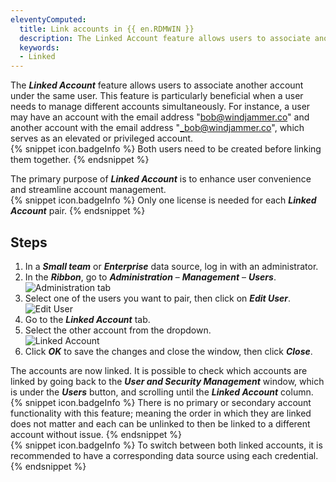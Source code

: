 ```yaml
---
eleventyComputed:
  title: Link accounts in {{ en.RDMWIN }}
  description: The Linked Account feature allows users to associate another account under the same user.
  keywords:
  - Linked
---
```

The ***Linked Account*** feature allows users to associate another account under the same user. This feature is particularly beneficial when a user needs to manage different accounts simultaneously. For instance, a user may have an account with the email address "bob@windjammer.co" and another account with the email address "_bob@windjammer.co", which serves as an elevated or privileged account.  
{% snippet icon.badgeInfo %}
Both users need to be created before linking them together.
{% endsnippet %}

The primary purpose of ***Linked Account*** is to enhance user convenience and streamline account management.   
{% snippet icon.badgeInfo %}
Only one license is needed for each ***Linked Account*** pair.
{% endsnippet %}

## Steps
1. In a ***Small team*** or ***Enterprise*** data source, log in with an administrator.
1. In the ***Ribbon***, go to ***Administration*** – ***Management*** – ***Users***.  
![Administration tab](https://webdevolutions.azureedge.net/docs/en/kb/KB0073.png)  
1. Select one of the users you want to pair, then click on ***Edit User***.  
![Edit User](https://webdevolutions.azureedge.net/docs/en/kb/KB0074.png)  
1. Go to the ***Linked Account*** tab.
1. Select the other account from the dropdown.  
![Linked Account](https://webdevolutions.azureedge.net/docs/en/kb/KB0075.png)  
1. Click ***OK*** to save the changes and close the window, then click ***Close***.

The accounts are now linked. It is possible to check which accounts are linked by going back to the ***User and Security Management*** window, which is under the ***Users*** button, and scrolling until the ***Linked Account*** column.
{% snippet icon.badgeInfo %}
There is no primary or secondary account functionality with this feature; meaning the order in which they are linked does not matter and each can be unlinked to then be linked to a different account without issue.
{% endsnippet %}  
{% snippet icon.badgeInfo %}
To switch between both linked accounts, it is recommended to have a corresponding data source using each credential.
{% endsnippet %}
